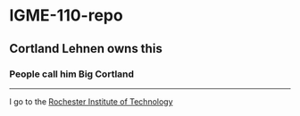 # IGME-110-repo
## Cortland Lehnen owns this
### People call him Big Cortland

---

I go to the [Rochester Institute of Technology](https://www.rit.edu/)
